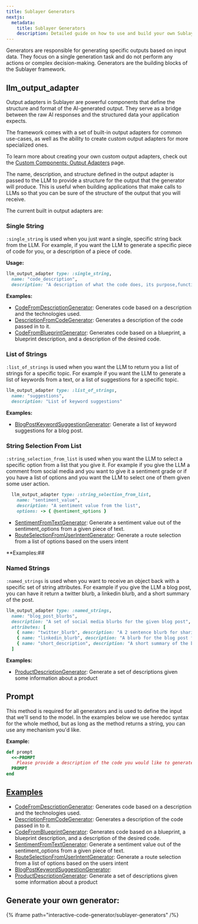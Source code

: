 ```yaml
---
title: Sublayer Generators
nextjs:
  metadata:
    title: Sublayer Generators
    description: Detailed guide on how to use and build your own Sublayer Generators
---
```


Generators are responsible for generating specific outputs based on input data.
They focus on a single generation task and do not perform any actions or complex decision-making.
Generators are the building blocks of the Sublayer framework.

## llm\_output\_adapter

Output adapters in Sublayer are powerful components that define the structure
and format of the AI-generated output. They serve as a bridge between the raw AI
responses and the structured data your application expects.

The framework comes with a set of built-in output adapters for common use-cases,
as well as the ability to create custom output adapters for more specialized
ones.

To learn more about creating your own custom output adapters, check out the
[Custom Components: Output Adapters](/docs/custom_components/output_adapters)
page.

The name, description, and structure defined in the output adapter is passed to
the LLM to provide a structure for the output that the generator will produce.
This is useful when building applications that make calls to LLMs so that you
can be sure of the structure of the output that you will receive.

The current built in output adapters are:

### Single String
`:single_string` is used when you just want a
single, specific string back from the LLM. For example, if you want the LLM to
generate a specific piece of code for you, or a description of a piece of code.

**Usage:**

```ruby
llm_output_adapter type: :single_string,
  name: "code_description",
  description: "A description of what the code does, its purpose,functionality, and any noteworthy details"
```

**Examples:**

- [CodeFromDescriptionGenerator](https://github.com/sublayerapp/sublayer/blob/main/examples/code_from_description_generator.rb): Generates code based on a description and the technologies used.
- [DescriptionFromCodeGenerator](https://github.com/sublayerapp/sublayer/blob/main/examples/description_from_code_generator.rb): Generates a description of the code passed in to it.
- [CodeFromBlueprintGenerator](https://github.com/sublayerapp/sublayer/blob/main/examples/code_from_blueprint_generator.rb): Generates code based on a blueprint, a blueprint description, and a description of the desired code.

### List of Strings
`:list_of_strings` is used when you want the LLM to return you a list of
strings for a specific topic. For example if you want the LLM to generate a list
of keywords from a text, or a list of suggestions for a specific topic.

```ruby
llm_output_adapter type: :list_of_strings,
  name: "suggestions",
  description: "List of keyword suggestions"
```

**Examples:**
- [BlogPostKeywordSuggestionGenerator](https://github.com/sublayerapp/sublayer/blob/e57d4e44117cec6e6c0f750d53b499df7bc66ca1/spec/generators/examples/blog_post_keyword_suggestions_generator.rb):
  Generate a list of keyword suggestions for a blog post.

### String Selection From List
`:string_selection_from_list` is used when you want the LLM to select a specific
option from a list that you give it. For example if you give the LLM a comment
from social media and you want to give it a sentiment grade or if you have a
list of options and you want the LLM to select one of them given some user
action.

```ruby
  llm_output_adapter type: :string_selection_from_list,
    name: "sentiment_value",
    description: "A sentiment value from the list",
    options: -> { @sentiment_options }

```

- [SentimentFromTextGenerator](https://github.com/sublayerapp/sublayer/blob/e57d4e44117cec6e6c0f750d53b499df7bc66ca1/spec/generators/examples/sentiment_from_text_generator.rb):
  Generate a sentiment value out of the sentiment\_options from a given piece of
text.
- [RouteSelectionFromUserIntentGenerator](https://github.com/sublayerapp/sublayer/blob/e57d4e44117cec6e6c0f750d53b499df7bc66ca1/spec/generators/examples/route_selection_from_user_intent_generator.rb):
  Generate a route selection from a list of options based on the users intent

**Examples:##

### Named Strings
`:named_strings` is used when you want to receive an object back with a specific
set of string attributes. For example if you give the LLM a blog post, you can
have it return a twitter blurb, a linkedin blurb, and a short summary of the
post.

```ruby
llm_output_adapter type: :named_strings,
  name: "blog_post_blurbs",
  description: "A set of social media blurbs for the given blog post",
  attributes: [
    { name: "twitter_blurb", description: "A 2 sentence blurb for sharing the blog post on twitter" },
    { name: "linkedin_blurb", description: "A blurb for the blog post for sharing on LinkedIn" },
    { name: "short_description", description: "A short summary of the blog post" }
  ]
```

**Examples:**
- [ProductDescriptionGenerator](https://github.com/sublayerapp/sublayer/blob/e57d4e44117cec6e6c0f750d53b499df7bc66ca1/spec/generators/examples/product_description_generator.rb):
  Generate a set of descriptions given some information about a product

## Prompt
This method is required for all generators and is used to define the input that
we'll send to the model. In the examples below we use heredoc syntax for the
whole method, but as long as the method returns a string, you can use any
mechanism you'd like.

**Example:**
```ruby
def prompt
  <<~PROMPT
    Please provide a description of the code you would like to generate.
  PROMPT
end
```

## [Examples](https://github.com/sublayerapp/sublayer/tree/e57d4e44117cec6e6c0f750d53b499df7bc66ca1/spec/generators/examples)

- [CodeFromDescriptionGenerator](https://github.com/sublayerapp/sublayer/blob/main/examples/code_from_description_generator.rb): Generates code based on a description and the technologies used.
- [DescriptionFromCodeGenerator](https://github.com/sublayerapp/sublayer/blob/main/examples/description_from_code_generator.rb): Generates a description of the code passed in to it.
- [CodeFromBlueprintGenerator](https://github.com/sublayerapp/sublayer/blob/main/examples/code_from_blueprint_generator.rb): Generates code based on a blueprint, a blueprint description, and a description of the desired code.
- [SentimentFromTextGenerator](https://github.com/sublayerapp/sublayer/blob/e57d4e44117cec6e6c0f750d53b499df7bc66ca1/spec/generators/examples/sentiment_from_text_generator.rb):
  Generate a sentiment value out of the sentiment\_options from a given piece of
text.
- [RouteSelectionFromUserIntentGenerator](https://github.com/sublayerapp/sublayer/blob/e57d4e44117cec6e6c0f750d53b499df7bc66ca1/spec/generators/examples/route_selection_from_user_intent_generator.rb):
  Generate a route selection from a list of options based on the users intent
- [BlogPostKeywordSuggestionGenerator](https://github.com/sublayerapp/sublayer/blob/e57d4e44117cec6e6c0f750d53b499df7bc66ca1/spec/generators/examples/blog_post_keyword_suggestions_generator.rb):
- [ProductDescriptionGenerator](https://github.com/sublayerapp/sublayer/blob/e57d4e44117cec6e6c0f750d53b499df7bc66ca1/spec/generators/examples/product_description_generator.rb):
  Generate a set of descriptions given some information about a product

## Generate your own generator:
{% iframe path="interactive-code-generator/sublayer-generators" /%}

